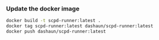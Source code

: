 ### Update the docker image

```bash
docker build -t scpd-runner:latest .
docker tag scpd-runner:latest dashaun/scpd-runner:latest
docker push dashaun/scpd-runner:latest
```